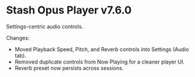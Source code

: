 # Stash Opus Player v7.6.0

Settings-centric audio controls.

Changes:
- Moved Playback Speed, Pitch, and Reverb controls into Settings (Audio tab).
- Removed duplicate controls from Now Playing for a cleaner player UI.
- Reverb preset now persists across sessions.
